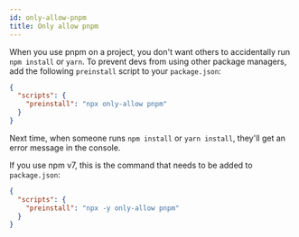 ```yaml
---
id: only-allow-pnpm
title: Only allow pnpm
---
```


When you use pnpm on a project, you don't want others to accidentally run `npm install` or `yarn`.
To prevent devs from using other package managers, add the following `preinstall` script to your `package.json`:

```json
{
  "scripts": {
    "preinstall": "npx only-allow pnpm"
  }
}
```

Next time, when someone runs `npm install` or `yarn install`, they'll get an error message in the console.

If you use npm v7, this is the command that needs to be added to `package.json`:

```json
{
  "scripts": {
    "preinstall": "npx -y only-allow pnpm"
  }
}
```
